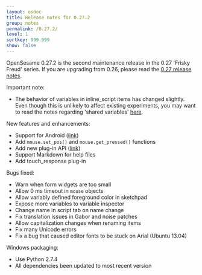 ```yaml
---
layout: osdoc
title: Release notes for 0.27.2
group: notes
permalink: /0.27.2/
level: 1
sortkey: 999.999
show: false
---
```


OpenSesame 0.27.2 is the second maintenance release in the 0.27 'Frisky Freud' series. If you are upgrading from 0.26, please read the [0.27 release notes][].

Important note:
	
- The behavior of variables in inline_script items has changed slightly. Even though this is unlikely to affect existing experiments, you may want to read the notes regarding 'shared variables' [here](/python-inline-code/about-python-inline-code/#v0-27-2).

New features and enhancements:

- Support for Android ([link](/getting-started/android/))
- Add `mouse.set_pos()` and `mouse.get_pressed()` functions
- Add new plug-in API ([link](/plug-ins/create/))
- Support Markdown for help files
- Add touch_response plug-in

Bugs fixed:

- Warn when form widgets are too small
- Allow 0 ms timeout in `mouse` objects
- Allow variably defined foreground color in sketchpad
- Expose more variables to variable inspector
- Change name in script tab on name change
- Fix translation issues in Gabor and noise patches
- Allow capitalization changes when renaming items
- Fix many Unicode errors
- Fix a bug that caused editor fonts to be stuck on Arial (Ubuntu 13.04)

Windows packaging:

- Use Python 2.7.4
- All dependencies been updated to most recent version

[0.27 release notes]: /notes/0.27